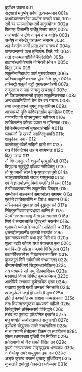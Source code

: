 दुर्योधन उवाच	001  
सदृशानां मनुष्येषु सर्वेषां तुल्यजन्मनाम्	001a  
कथमेकान्ततस्तेषां पार्थानां मन्यसे जयम्	001c  
सर्वे स्म समजातीयाः सर्वे मानुषयोनयः	002a  
पितामह विजानीषे पार्थेषु विजयं कथम्	002c  
नाहं भवति न द्रोणे न कृपे न च बाह्लिके	003a  
अन्येषु च नरेन्द्रेषु पराक्रम्य समारभे	003c  
अहं वैकर्तनः कर्णो भ्राता दुःशासनश्च मे	004a  
पाण्डवान्समरे पञ्च हनिष्यामः शितैः शरैः	004c  
ततो राजन्महायज्ञैर्विविधैर्भूरिदक्षिणैः	005a  
ब्राह्मणांस्तर्पयिष्यामि गोभिरश्वैर्धनेन च	005c  
विदुर उवाच	006  
शकुनीनामिहार्थाय पाशं भूमावयोजयत्	006a  
कश्चिच्छाकुनिकस्तात पूर्वेषामिति शुश्रुम	006c  
तस्मिन्द्वौ शकुनौ बद्धौ युगपत्समपौरुषौ	007a  
तावुपादाय तं पाशं जग्मतुः खचरावुभौ	007c  
तौ विहायसमाक्रान्तौ दृष्ट्वा शाकुनिकस्तदा	008a  
अन्वधावदनिर्विण्णो येन येन स्म गच्छतः	008c  
तथा तमनुधावन्तं मृगयुं शकुनार्थिनम्	009a  
आश्रमस्थो मुनिः कश्चिद्ददर्शाथ कृताह्निकः	009c  
तावन्तरिक्षगौ शीघ्रमनुयान्तं महीचरम्	010a  
श्लोकेनानेन कौरव्य पप्रच्छ स मुनिस्तदा	010c  
विचित्रमिदमाश्चर्यं मृगहन्प्रतिभाति मे	011a  
प्लवमानौ हि खचरौ पदातिरनुधावसि	011c  
शाकुनिक उवाच	012  
पाशमेकमुभावेतौ सहितौ हरतो मम	012a  
यत्र वै विवदिष्येते तत्र मे वशमेष्यतः	012c  
विदुर उवाच	013  
तौ विवादमनुप्राप्तौ शकुनौ मृत्युसन्धितौ	013a  
विगृह्य च सुदुर्बुद्धी पृथिव्यां सन्निपेततुः	013c  
तौ युध्यमानौ संरब्धौ मृत्युपाशवशानुगौ	014a  
उपसृत्यापरिज्ञातो जग्राह मृगयुस्तदा	014c  
एवं ये ज्ञातयोऽर्थेषु मिथो गच्छन्ति विग्रहम्	015a  
तेऽमित्रवशमायान्ति शकुनाविव विग्रहात्	015c  
सम्भोजनं सङ्कथनं सम्प्रश्नोऽथ समागमः	016a  
एतानि ज्ञातिकार्याणि न विरोधः कदाचन	016c  
यस्मिन्काले सुमनसः सर्वे वृद्धानुपासते	017a  
सिंहगुप्तमिवारण्यमप्रधृष्या भवन्ति ते	017c  
येऽर्थं सन्ततमासाद्य दीना इव समासते	018a  
श्रियं ते सम्प्रयच्छन्ति द्विषद्भ्यो भरतर्षभ	018c  
धूमायन्ते व्यपेतानि ज्वलन्ति सहितानि च	019a  
धृतराष्ट्रोल्मुकानीव ज्ञातयो भरतर्षभ	019c  
इदमन्यत्प्रवक्ष्यामि यथा दृष्टं गिरौ मया	020a  
श्रुत्वा तदपि कौरव्य यथा श्रेयस्तथा कुरु	020c  
वयं किरातैः सहिता गच्छामो गिरिमुत्तरम्	021a  
ब्राह्मणैर्देवकल्पैश्च विद्याजम्भकवातिकैः	021c  
कुञ्जभूतं गिरिं सर्वमभितो गन्धमादनम्	022a  
दीप्यमानौषधिगणं सिद्धगन्धर्वसेवितम्	022c  
तत्र पश्यामहे सर्वे मधु पीतममाक्षिकम्	023a  
मरुप्रपाते विषमे निविष्टं कुम्भसम्मितम्	023c  
आशीविषै रक्ष्यमाणं कुबेरदयितं भृशम्	024a  
यत्प्राश्य पुरुषो मर्त्यो अमरत्वं निगच्छति	024c  
अचक्षुर्लभते चक्षुर्वृद्धो भवति वै युवा	025a  
इति ते कथयन्ति स्म ब्राह्मणा जम्भसाधकाः	025c  
ततः किरातास्तद्दृष्ट्वा प्रार्थयन्तो महीपते	026a  
विनेशुर्विषमे तस्मिन्ससर्पे गिरिगह्वरे	026c  
तथैव तव पुत्रोऽयं पृथिवीमेक इच्छति	027a  
मधु पश्यति सम्मोहात्प्रपातं नानुपश्यति	027c  
दुर्योधनो योद्धुमनाः समरे सव्यसाचिना	028a  
न च पश्यामि तेजोऽस्य विक्रमं वा तथाविधम्	028c  
एकेन रथमास्थाय पृथिवी येन निर्जिता	029a  
प्रतीक्षमाणो यो वीरः क्षमते वीक्षितं तव	029c  
द्रुपदो मत्स्यराजश्च सङ्क्रुद्धश्च धनञ्जयः	030a  
न शेषयेयुः समरे वायुयुक्ता इवाग्नयः	030c  
अङ्के कुरुष्व राजानं धृतराष्ट्र युधिष्ठिरम्	031a  
युध्यतोर्हि द्वयोर्युद्धे नैकान्तेन भवेज्जयः	031c  
